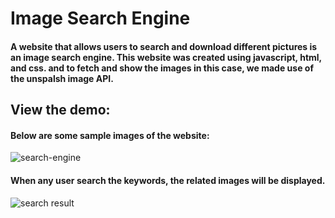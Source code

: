 # Image Search Engine

#### A website that allows users to search and download different pictures is an image search engine. This website was created using javascript, html, and css. and to fetch and show the images in this case, we made use of the unspalsh image API. 

## View the demo:

#### Below are some sample images of the website:
![search-engine](https://github.com/dbadiger/image-search-engine/assets/140099027/b08c0281-83f2-4525-97ac-f7a7ca7b9fd7)

#### When any user search the keywords, the related images will be displayed.
![search result](https://github.com/dbadiger/image-search-engine/assets/140099027/01812727-f671-42b2-8662-55ed7243d373)

